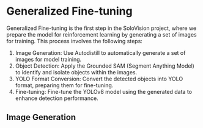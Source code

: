 # Generalized Fine-tuning

Generalized Fine-tuning is the first step in the SoloVision project, where we prepare the model for reinforcement learning by generating a set of images for training. This process involves the following steps:
1. Image Generation: Use Autodistill to automatically generate a set of images for model training.
2. Object Detection: Apply the Grounded SAM (Segment Anything Model) to identify and isolate objects within the images.
3. YOLO Format Conversion: Convert the detected objects into YOLO format, preparing them for fine-tuning.
4. Fine-tuning: Fine-tune the YOLOv8 model using the generated data to enhance detection performance.

## Image Generation
